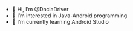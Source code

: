 - 👋 Hi, I’m @DaciaDriver
- 👀 I’m interested in Java-Android programming
- 🌱 I’m currently learning Android Studio

<!---
DaciaDriver/DaciaDriver is a ✨ special ✨ repository because its `README.md` (this file) appears on your GitHub profile.
You can click the Preview link to take a look at your changes.
--->
